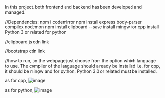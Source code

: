 In this project, both frontend and backend has been developed and managed.

//Dependencies:
npm i codemirror
npm install express body-parser compilex nodemon 
npm install clipboard --save
install mingw for cpp
install Python 3 or related for python

//clipboard js cdn link
<script src="https://cdn.jsdelivr.net/npm/clipboard@2.0.11/dist/clipboard.min.js"></script>

//bootstrap cdn link
<link href="https://cdn.jsdelivr.net/npm/bootstrap@5.0.2/dist/css/bootstrap.min.css" rel="stylesheet" integrity="sha384-EVSTQN3/azprG1Anm3QDgpJLIm9Nao0Yz1ztcQTwFspd3yD65VohhpuuCOmLASjC" crossorigin="anonymous">
<script src="https://cdn.jsdelivr.net/npm/bootstrap@5.0.2/dist/js/bootstrap.bundle.min.js" integrity="sha384-MrcW6ZMFYlzcLA8Nl+NtUVF0sA7MsXsP1UyJoMp4YLEuNSfAP+JcXn/tWtIaxVXM" crossorigin="anonymous"></script>

//how to run,
on the webpage just choose from the option which language to use. The compiler of the language should already be installed i.e. for cpp, it should be mingw and for python, Python 3.0 or related must be installed.

as for cpp,
![image](https://github.com/ImDoubD/Code-Editor/assets/129399840/25f00569-2f71-4f24-9c81-75766d87e09e)

as for python,
![image](https://github.com/ImDoubD/Code-Editor/assets/129399840/f159273d-dd3d-4320-81f9-97a55c687a3c)

